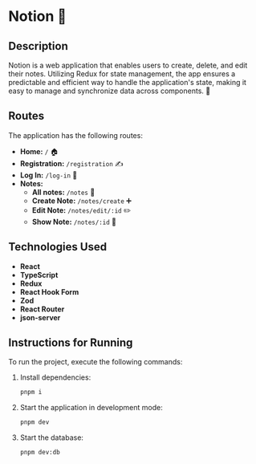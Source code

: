 # Notion 📝

## Description
Notion is a web application that enables users to create, delete, and edit their notes. Utilizing Redux for state management, the app ensures a predictable and efficient way to handle the application's state, making it easy to manage and synchronize data across components. 🌟

## Routes
The application has the following routes:

- **Home:** `/` 🏠
- **Registration:** `/registration` ✍️
- **Log In:** `/log-in` 🔑
- **Notes:**
  - **All notes:** `/notes` 📒
  - **Create Note:** `/notes/create` ➕
  - **Edit Note:** `/notes/edit/:id` ✏️
  - **Show Note:** `/notes/:id` 📄

## Technologies Used
- **React**
- **TypeScript**
- **Redux**
- **React Hook Form**
- **Zod**
- **React Router**
- **json-server**

## Instructions for Running
To run the project, execute the following commands:

1. Install dependencies:
   ```bash
   pnpm i
   ```
2. Start the application in development mode:
   ```bash
   pnpm dev
   ```
3. Start the database:
   ```bash
   pnpm dev:db
   ```
